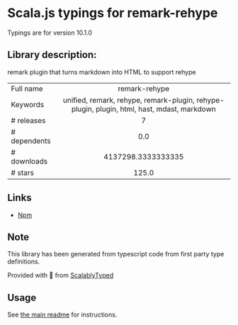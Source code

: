 
# Scala.js typings for remark-rehype

Typings are for version 10.1.0

## Library description:
remark plugin that turns markdown into HTML to support rehype

|                    |                 |
| ------------------ | :-------------: |
| Full name          | remark-rehype |
| Keywords           | unified, remark, rehype, remark-plugin, rehype-plugin, plugin, html, hast, mdast, markdown |
| # releases         | 7 |
| # dependents       | 0.0 |
| # downloads        | 4137298.3333333335 |
| # stars            | 125.0 |

## Links
- [Npm](https://www.npmjs.com/package/remark-rehype)
    


## Note
This library has been generated from typescript code from first party type definitions.

Provided with :purple_heart: from [ScalablyTyped](https://github.com/oyvindberg/ScalablyTyped)

## Usage
See [the main readme](../../readme.md) for instructions.


